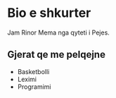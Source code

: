 # Bio e shkurter

Jam Rinor Mema nga qyteti i Pejes.

## Gjerat qe me pelqejne

- Basketbolli
- Leximi
- Programimi 
